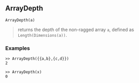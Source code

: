 ## ArrayDepth
   
``` 
ArrayDepth(a)
``` 

> returns the depth of the non-ragged array `a`, defined as `Length(Dimensions(a))`.    
 
### Examples

``` 
>> ArrayDepth({{a,b},{c,d}})   
2    

>> ArrayDepth(x)
0    
``` 
